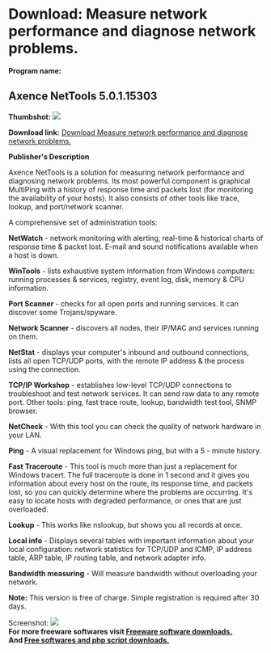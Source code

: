 # Download: Measure network performance and diagnose network problems.

**Program name:**

## Axence NetTools 5.0.1.15303

  
**Thumbshot:** ![](http://www.freewarefiles.com/screenshot/axencenettools4_md.jpg)   
  
**Download link:** [Download Measure network performance and diagnose network problems.](http://freesoftwares.boysofts.com/Axence-NetTools_program_16565.html)  
  


**Publisher's Description**  
  


Axence NetTools is a solution for measuring network performance and diagnosing network problems. Its most powerful component is graphical MultiPing with a history of response time and packets lost (for monitoring the availability of your hosts). It also consists of other tools like trace, lookup, and port/network scanner. 

A comprehensive set of administration tools:

**NetWatch** \- network monitoring with alerting, real-time & historical charts of response time & packet lost. E-mail and sound notifications available when a host is down. 

**WinTools** \- lists exhaustive system information from Windows computers: running processes & services, registry, event log, disk, memory & CPU information. 

**Port Scanner** \- checks for all open ports and running services. It can discover some Trojans/spyware. 

**Network Scanner** \- discovers all nodes, their IP/MAC and services running on them. 

**NetStat** \- displays your computer's inbound and outbound connections, lists all open TCP/UDP ports, with the remote IP address & the process using the connection. 

**TCP/IP Workshop** \- establishes low-level TCP/UDP connections to troubleshoot and test network services. It can send raw data to any remote port. Other tools: ping, fast trace route, lookup, bandwidth test tool, SNMP browser.

**NetCheck** \- With this tool you can check the quality of network hardware in your LAN.

**Ping** \- A visual replacement for Windows ping, but with a 5 - minute history. 

**Fast Traceroute** \- This tool is much more than just a replacement for Windows tracert. The full traceroute is done in 1 second and it gives you information about every host on the route, its response time, and packets lost, so you can quickly determine where the problems are occurring. It's easy to locate hosts with degraded performance, or ones that are just overloaded. 

**Lookup** \- This works like nslookup, but shows you all records at once.

**Local info** \- Displays several tables with important information about your local configuration: network statistics for TCP/UDP and ICMP, IP address table, ARP table, IP routing table, and network adapter info. 

**Bandwidth measuring** \- Will measure bandwidth without overloading your network. 

**Note:** This version is free of charge. Simple registration is required after 30 days. 

  
  
Screenshot: ![](http://www.freewarefiles.com/screenshot/axencenettools4.jpg)   
**For more freeware softwares visit [Freeware software downloads.](http://freesoftwares.boysofts.com/)**   
**And [Free softwares and php script downloads.](http://www.boysofts.com/)**
